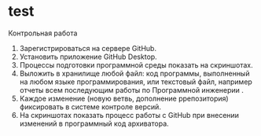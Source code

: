 # test
Контрольная работа
1. Зарегистрироваться на сервере GitHub.
2. Установить приложение GitHub Desktop.
3. Процессы подготовки программной среды показать на скриншотах.
4. Выложить в хранилище любой файл: код программы, выполненный на любом языке
программирования, или текстовый файл, например отчеты всем последующим
работы по Программной инженерии .
5. Каждое изменение (новую ветвь, дополнение ррепозитория) фиксировать в системе
контроле версий.
6. На скриншотах показать процесс работы с GitHub при внесении изменений в
программный код архиватора.
